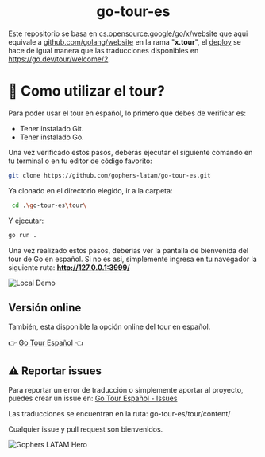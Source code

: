 <h1 align="center">go-tour-es</h1>

Este repositorio se basa en [cs.opensource.google/go/x/website](https://cs.opensource.google/go/x/website) que aqui equivale a [github.com/golang/website](https://github.com/golang/website) en la rama "**x.tour**", el [deploy](https://go-tour-lat.appspot.com/) se hace de igual manera que las traducciones disponibles en https://go.dev/tour/welcome/2.

# 🤔 Como utilizar el tour?

Para poder usar el tour en español, lo primero que debes de verificar es:

- Tener instalado Git.
- Tener instalado Go.

Una vez verificado estos pasos, deberás ejecutar el siguiente comando en tu terminal o en tu editor de código favorito:

```sh
git clone https://github.com/gophers-latam/go-tour-es.git
```

Ya clonado en el directorio elegido, ir a la carpeta:

```sh
 cd .\go-tour-es\tour\
```

Y ejecutar:

```sh
go run .
```

Una vez realizado estos pasos, deberias ver la pantalla de bienvenida del tour de Go en español. Si no es asi, simplemente ingresa en tu navegador la siguiente ruta: **http://127.0.0.1:3999/**

![Local Demo](https://github.com/gophers-latam/go-tour-es/assets/73196303/9144abac-bafe-42dc-9ba1-d819aaa6e515)

## Versión online

También, esta disponible la opción online del tour en español.

👉  [Go Tour Español](https://go-tour-lat.appspot.com/)  👈


## ⚠️ Reportar issues

Para reportar un error de traducción o simplemente aportar al proyecto, puedes
crear un issue en: [Go Tour Español - Issues](https://github.com/gophers-latam/go-tour-es/issues)

Las traducciones se encuentran en la ruta: go-tour-es/tour/content/

Cualquier issue y pull request son bienvenidos.

![Gophers LATAM Hero](https://github.com/gophers-latam/go-tour-es/assets/73196303/e15fcc7e-6635-469a-9b17-bc9b50db373c)
